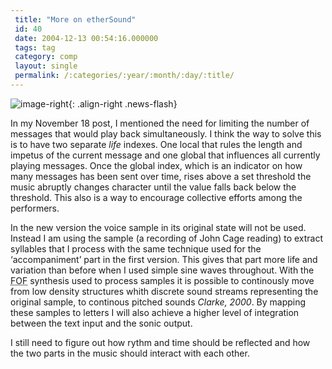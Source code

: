 ```yaml
---
 title: "More on etherSound"
 id: 40
 date: 2004-12-13 00:54:16.000000
 tags: tag
 category: comp
 layout: single
 permalink: /:categories/:year/:month/:day/:title/
---
```

![image-right](/assets/images/){: .align-right .news-flash}

In my November 18 post, I mentioned the need for limiting the number of messages that would play back simultaneously. I think the way to solve this is to have two separate <em>life</em> indexes. One local that rules the length and impetus of the current message and one global that influences all currently playing messages. Once the global index, which is an indicator on how many messages has been sent over time, rises above a set threshold the music abruptly changes character until the value falls back below the threshold. This also is a way to encourage collective efforts among the performers.


In the new version the voice sample in its original state will not be used. Instead I am using the sample (a recording of John Cage reading) to extract syllables that I process with the same technique used for the &lsquo;accompaniment&rsquo; part in the first version. This gives that part more life and variation than before when I used simple sine waves throughout. With the <acronym title="Fonction d'Onde Formantique">FOF</acronym> synthesis used to process samples it is possible to continously move from low density structures whith discrete sound streams representing the original sample, to continous pitched sounds <i id="Clarke, Michael" title="FOF and FOG Synthesis in Csound" class="The MIT Press" style="Massachusetts, USA, 2000" dir="pp: 293-306 in &lsquo;The Csound Book&rsquo;, edited by Richard Boulanger">Clarke, 2000</i>. By mapping these samples to letters I will also achieve a higher level of integration between the text input and the sonic output.


I still need to figure out how rythm and time should be reflected and how the two parts in the music should interact with each other.

